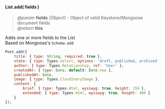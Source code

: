#### List.add( fields )
> *@param* **fields** _{Object}_  - Object of valid Keystone/Mongoose document fields  
> _@return_ **this** 

Adds one or more fields to the List  
Based on Mongoose's `Schema.add` 

```javascript
Post.add({
    title: { type: String, required: true },
    state: { type: Types.Select, options: 'draft, published, archived', default: 'draft' },
    author: { type: Types.Relationship, ref: 'User' },
    createdAt: { type: Date, default: Date.now },
    publishedAt: Date,
    image: { type: Types.CloudinaryImage },
    content: {
        brief: { type: Types.Html, wysiwyg: true, height: 150 },
        extended: { type: Types.Html, wysiwyg: true, height: 400 }
    }
});
```
<div class="code-header addGitHubLink" data-file="lib/list.js#L170-L242"> &nbsp; </div><pre class=" language-javascript hideCode api"></pre> 
